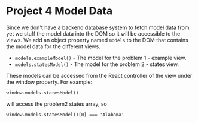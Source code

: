 # Project 4 Model Data

Since we don't have a backend database system to fetch model data from yet we stuff the model data into the DOM so it will be accessible to the views.  We add an object property named `models` to the DOM that contains the model data for the different views.

* `models.exampleModel()` - The model for the problem 1 - example view.
* `models.statesModel()`  - The model for the problem 2 - states view.

These models can be accessed from the React controller of the view under the window property. For example:

    window.models.statesModel()
    
will access the problem2 states array, so

    window.models.statesModel()[0] === 'Alabama'
